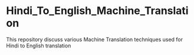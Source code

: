 # Hindi_To_English_Machine_Translation
This repository discuss various Machine Translation techniques used for Hindi to English translation
